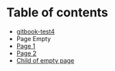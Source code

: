 # Table of contents

* [gitbook-test4](README.md)
* Page Empty
* [Page 1](page-1.md)
* [Page 2](page-2.md)
* [Child of empty page](child-of-empty-page.md)

